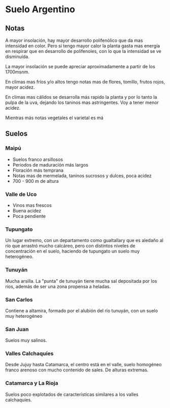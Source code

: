 # Suelo Argentino

## Notas

A mayor insolación, hay mayor desarrollo polifenólico que da mas intensidad en color. Pero si tengo mayor calor la planta gasta mas energía en respirar que en desarrollo de polifenoles, con lo que la intensidad se ve disminuída.

La mayor insolación se puede apreciar aproximadamente a partir de los 1700msnm.

En climas mas fríos y/o altos tengo notas mas de flores, tomillo, frutos rojos, mayor acidez.

En climas mas cálidos se desarrolla más rapido la planta y por lo tanto la pulpa de la uva, dejando los taninos mas astringentes. Voy a tener menor acidez.

Mientras más notas vegetales el varietal es má

## Suelos

### Maipú

- Suelos franco arsillosos
- Periodos de maduración más largos
- Floración más temprana
- Notas mas de mermelada, taninos sucrosos y dulces, poca acidez
- 700 - 900 m de altura

### Valle de Uco

- Vinos mas frescos
- Buena acidez
- Poca pendiente

### Tupungato

Un lugar extremo, con un departamento como gualtallary que es aledaño al río que arrastró mucho calcáreo, pero con distintos niveles de concentración en el suelo, haciendo de tupungato un suelo muy heterogéneo.

### Tunuyán

Mucha arsilla. La "punta" de tunuyán tiene mucha sal depositada por los ríos, además de ser una zona propensa a heladas.

### San Carlos

Contiene a altamira, formado por el alubión del río tunuyán, con un suelo muy heterogéneo

### San Juan

Suelos muy salinos.

### Valles Calchaquíes

Desde Jujuy hasta Catamarca, el centro está en el valle, suelo homogéneo franco arenoso con mucho contenido de sales. De alturas extremas.

### Catamarca y La Rioja

Suelos poco explotados de características similares a los valles calchaquíes.
